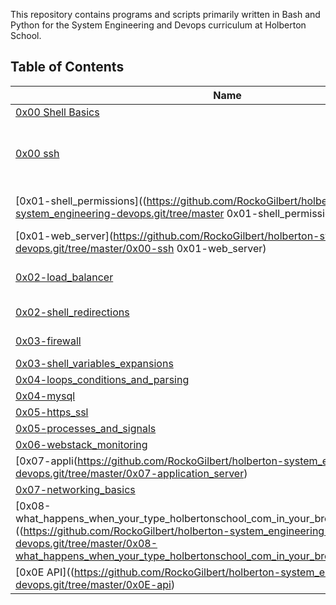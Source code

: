 
This repository contains programs and scripts primarily written in Bash and Python for the System Engineering and Devops curriculum at Holberton School.

## Table of Contents

| Name                                                                                                                                                                                                                                                                | Description                                    |
| ------------------------------------------------------------------------------------------------------------------------------------------------------------------------------------------------------------------------------------------------------------------- | ---------------------------------------------- |
| [0x00 Shell Basics](https://github.com/RockoGilbert/holberton-system_engineering-devops.git/tree/master/0x00-shell_basics) |                                                                                                                                      | Simple file manipulation and folder navigation |
| [0x00 ssh](https://github.com/RockoGilbert/holberton-system_engineering-devops.git/tree/master/0x00-ssh)                                                                                                                                                         | setting up the NGINX server on the WEB servers |
| [0x01-shell_permissions]((https://github.com/RockoGilbert/holberton-system_engineering-devops.git/tree/master 0x01-shell_permissions)                                                                                                                            | Learning to set permisions                     |
| [0x01-web_server](https://github.com/RockoGilbert/holberton-system_engineering-devops.git/tree/master/0x00-ssh 0x01-web_server)                                                                                                                                           | setting up servers                             |
| [0x02-load_balancer](https://github.com/RockoGilbert/holberton-system_engineering-devops.git/tree/master/0x02-load_balancer)                                                                                                                                     | setting up load balancer                       |
| [0x02-shell_redirections](https://github.com/RockoGilbert/holberton-system_engineering-devops.git/tree/master/0x02-shell_redirections)                                                                                                                           | trying for redirection                         |
| [0x03-firewall](https://github.com/RockoGilbert/holberton-system_engineering-devops.git/tree/master/0x03-firewall)                                                                                                                                               | attempt at firewalls                           |
| [0x03-shell_variables_expansions](https://github.com/RockoGilbert/holberton-system_engineering-devops.git/tree/master/0x03-shell_variables_expansions)                                                                                                           |
| [0x04-loops_conditions_and_parsing](https://github.com/RockoGilbert/holberton-system_engineering-devops.git/tree/master/0x04-loops_conditions_and_parsing)                                                                                                       |
| [0x04-mysql](https://github.com/RockoGilbert/holberton-system_engineering-devops.git/tree/master/0x04-mysql)                                                                                                                                                     |
| [0x05-https_ssl](https://github.com/RockoGilbert/holberton-system_engineering-devops.git/tree/master/0x05-https_ssl)                                                                                                                                             |
| [0x05-processes_and_signals](https://github.com/RockoGilbert/holberton-system_engineering-devops.git/tree/master/0x05-processes_and_signals)                                                                                                                     |
| [0x06-webstack_monitoring](https://github.com/RockoGilbert/holberton-system_engineering-devops.git/tree/master/0x06-webstack_monitoring)                                                                                                                         |
| [0x07-appli(https://github.com/RockoGilbert/holberton-system_engineering-devops.git/tree/master/0x07-application_server)                                                                                                                           |
| [0x07-networking_basics]((https://github.com/RockoGilbert/holberton-system_engineering-devops.git/tree/master)0x07-networking_basics)                                                                                                                             |
| [0x08-what_happens_when_your_type_holbertonschool_com_in_your_browser_and_press_enter]((https://github.com/RockoGilbert/holberton-system_engineering-devops.git/tree/master/0x08-what_happens_when_your_type_holbertonschool_com_in_your_browser_and_press_enter) |
| [0x0E API]((https://github.com/RockoGilbert/holberton-system_engineering-devops.git/tree/master/0x0E-api)                                                                                                                                                         | setting up API                                 |
